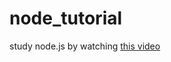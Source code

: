 # node_tutorial

study node.js by watching [this video](https://www.youtube.com/watch?v=fBNz5xF-Kx4)
